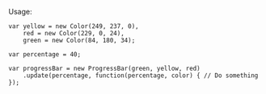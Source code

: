 Usage:

	var	yellow = new Color(249, 237, 0),
		red = new Color(229, 0, 24),
		green = new Color(84, 180, 34);

	var percentage = 40;

	var progressBar = new ProgressBar(green, yellow, red)
		.update(percentage, function(percentage, color) { // Do something });					
				